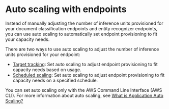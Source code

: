 # Auto scaling with endpoints<a name="comprehend-autoscaling"></a>

Instead of manually adjusting the number of inference units provisioned for your document classification endpoints and entity recognizer endpoints, you can use auto scaling to automatically set endpoint provisioning to fit your capacity needs\. 

There are two ways to use auto scaling to adjust the number of inference units provisioned for your endpoint:
+ [Target tracking](targettracking.md): Set auto scaling to adjust endpoint provisioning to fit capacity needs based on usage\. 
+ [Scheduled scaling](ScheduledScaling.md): Set auto scaling to adjust endpoint provisioning to fit capacity needs on a specified schedule\.

You can set auto scaling only with the AWS Command Line Interface \(AWS CLI\)\. For more information about auto scaling, see [What is Application Auto Scaling?](https://docs.aws.amazon.com/autoscaling/application/userguide/what-is-application-auto-scaling.html)